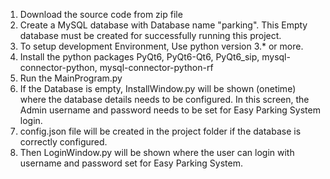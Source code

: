 1. Download the source code from zip file
2. Create a MySQL database with Database name "parking". 
This Empty database must be created for successfully running this project.
3. To setup development Environment, Use python version 3.* or more. 
4. Install the python packages PyQt6, PyQt6-Qt6, PyQt6_sip, mysql-connector-python, mysql-connector-python-rf
5. Run the MainProgram.py
6. If the Database is empty, InstallWindow.py will be shown (onetime) where the database details needs to be configured. 
In this screen, the Admin username and password needs to be set for Easy Parking System login. 
7. config.json file will be created in the project folder if the database is correctly configured. 
8. Then LoginWindow.py will be shown where the user can login with username and password set for Easy Parking System. 